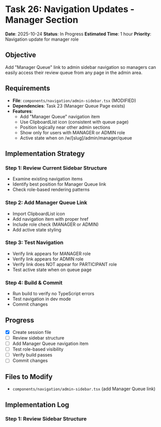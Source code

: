 # Task 26: Navigation Updates - Manager Section

**Date**: 2025-10-24
**Status**: In Progress
**Estimated Time**: 1 hour
**Priority**: Navigation update for manager role

## Objective

Add "Manager Queue" link to admin sidebar navigation so managers can easily access their review queue from any page in the admin area.

## Requirements

- **File**: `components/navigation/admin-sidebar.tsx` (MODIFIED)
- **Dependencies**: Task 23 (Manager Queue Page exists)
- **Features**:
  - Add "Manager Queue" navigation item
  - Use ClipboardList icon (consistent with queue page)
  - Position logically near other admin sections
  - Show only for users with MANAGER or ADMIN role
  - Active state when on /w/[slug]/admin/manager/queue

## Implementation Strategy

### Step 1: Review Current Sidebar Structure
- Examine existing navigation items
- Identify best position for Manager Queue link
- Check role-based rendering patterns

### Step 2: Add Manager Queue Link
- Import ClipboardList icon
- Add navigation item with proper href
- Include role check (MANAGER or ADMIN)
- Add active state styling

### Step 3: Test Navigation
- Verify link appears for MANAGER role
- Verify link appears for ADMIN role
- Verify link does NOT appear for PARTICIPANT role
- Test active state when on queue page

### Step 4: Build & Commit
- Run build to verify no TypeScript errors
- Test navigation in dev mode
- Commit changes

## Progress

- [x] Create session file
- [ ] Review sidebar structure
- [ ] Add Manager Queue navigation item
- [ ] Test role-based visibility
- [ ] Verify build passes
- [ ] Commit changes

## Files to Modify

- `components/navigation/admin-sidebar.tsx` (add Manager Queue link)

## Implementation Log

### Step 1: Review Sidebar Structure
